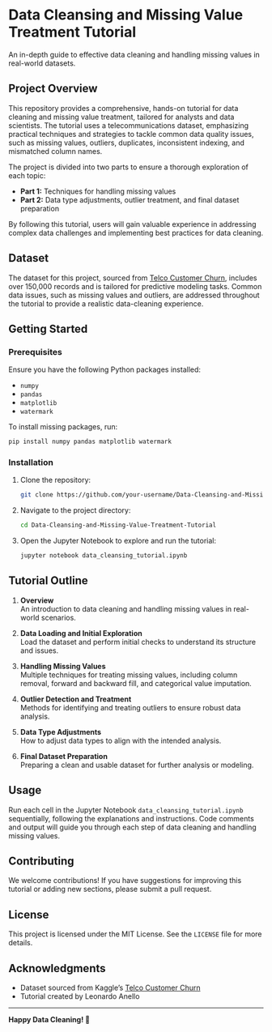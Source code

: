 
# Data Cleansing and Missing Value Treatment Tutorial

An in-depth guide to effective data cleaning and handling missing values in real-world datasets.

## Project Overview

This repository provides a comprehensive, hands-on tutorial for data cleaning and missing value treatment, tailored for analysts and data scientists. The tutorial uses a telecommunications dataset, emphasizing practical techniques and strategies to tackle common data quality issues, such as missing values, outliers, duplicates, inconsistent indexing, and mismatched column names. 

The project is divided into two parts to ensure a thorough exploration of each topic:
- **Part 1:** Techniques for handling missing values
- **Part 2:** Data type adjustments, outlier treatment, and final dataset preparation

By following this tutorial, users will gain valuable experience in addressing complex data challenges and implementing best practices for data cleaning.

## Dataset

The dataset for this project, sourced from [Telco Customer Churn](https://www.kaggle.com), includes over 150,000 records and is tailored for predictive modeling tasks. Common data issues, such as missing values and outliers, are addressed throughout the tutorial to provide a realistic data-cleaning experience.

## Getting Started

### Prerequisites

Ensure you have the following Python packages installed:

- `numpy`
- `pandas`
- `matplotlib`
- `watermark`

To install missing packages, run:
```bash
pip install numpy pandas matplotlib watermark
```

### Installation

1. Clone the repository:
   ```bash
   git clone https://github.com/your-username/Data-Cleansing-and-Missing-Value-Treatment-Tutorial.git
   ```
2. Navigate to the project directory:
   ```bash
   cd Data-Cleansing-and-Missing-Value-Treatment-Tutorial
   ```
3. Open the Jupyter Notebook to explore and run the tutorial:
   ```bash
   jupyter notebook data_cleansing_tutorial.ipynb
   ```

## Tutorial Outline

1. **Overview**  
   An introduction to data cleaning and handling missing values in real-world scenarios.
   
2. **Data Loading and Initial Exploration**  
   Load the dataset and perform initial checks to understand its structure and issues.

3. **Handling Missing Values**  
   Multiple techniques for treating missing values, including column removal, forward and backward fill, and categorical value imputation.

4. **Outlier Detection and Treatment**  
   Methods for identifying and treating outliers to ensure robust data analysis.

5. **Data Type Adjustments**  
   How to adjust data types to align with the intended analysis.

6. **Final Dataset Preparation**  
   Preparing a clean and usable dataset for further analysis or modeling.

## Usage

Run each cell in the Jupyter Notebook `data_cleansing_tutorial.ipynb` sequentially, following the explanations and instructions. Code comments and output will guide you through each step of data cleaning and handling missing values.

## Contributing

We welcome contributions! If you have suggestions for improving this tutorial or adding new sections, please submit a pull request.

## License

This project is licensed under the MIT License. See the `LICENSE` file for more details.

## Acknowledgments

- Dataset sourced from Kaggle’s [Telco Customer Churn](https://www.kaggle.com)
- Tutorial created by Leonardo Anello

---

**Happy Data Cleaning! 🐼**
